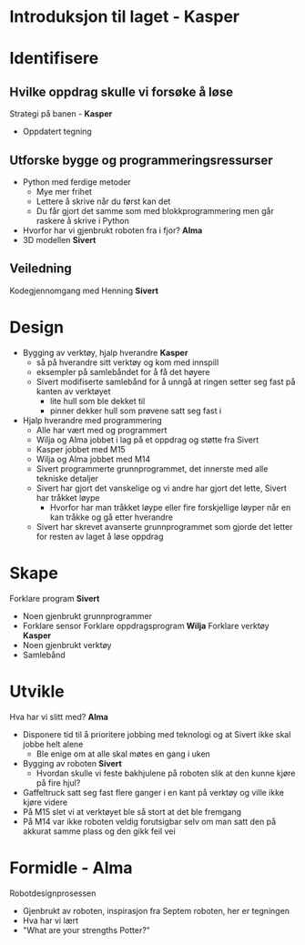 # Introduksjon til laget - Kasper

# Identifisere
## Hvilke oppdrag skulle vi forsøke å løse
Strategi på banen - **Kasper**
- Oppdatert tegning

## Utforske bygge og programmeringsressurser
- Python med ferdige metoder
  - Mye mer frihet
  - Lettere å skrive når du først kan det
  - Du får gjort det samme som med blokkprogrammering men går raskere å skrive i Python
- Hvorfor har vi gjenbrukt roboten fra i fjor? **Alma**
- 3D modellen **Sivert**

## Veiledning
Kodegjennomgang med Henning **Sivert**

# Design
- Bygging av verktøy, hjalp hverandre **Kasper** 
  - så på hverandre sitt verktøy og kom med innspill
  - eksempler på samlebåndet for å få det høyere
  - Sivert modifiserte samlebånd for å unngå at ringen setter seg fast på kanten av verktøyet
     - lite hull som ble dekket til
     - pinner dekker hull som prøvene satt seg fast i
- Hjalp hverandre med programmering 
  - Alle har vært med og programmert
  - Wilja og Alma jobbet i lag på et oppdrag og støtte fra Sivert
  - Kasper jobbet med M15
  - Wilja og Alma jobbet med M14
  - Sivert programmerte grunnprogrammet, det innerste med alle tekniske detaljer
  - Sivert har gjort det vanskelige og vi andre har gjort det lette, Sivert har tråkket løype
     - Hvorfor har man tråkket løype eller fire forskjellige løyper når en kan tråkke og gå etter hverandre  
  - Sivert har skrevet avanserte grunnprogrammet som gjorde det letter for resten av laget å løse oppdrag

# Skape
Forklare program **Sivert**
- Noen gjenbrukt grunnprogrammer
- Forklare sensor
Forklare oppdragsprogram **Wilja**
Forklare verktøy **Kasper**
- Noen gjenbrukt verktøy
- Samlebånd 

# Utvikle 
Hva har vi slitt med? **Alma**
- Disponere tid til å prioritere jobbing med teknologi og at Sivert ikke skal jobbe helt alene
  - Ble enige om at alle skal møtes en gang i uken
- Bygging av roboten **Sivert**
  - Hvordan skulle vi feste bakhjulene på roboten slik at den kunne kjøre på fire hjul?
- Gaffeltruck satt seg fast flere ganger i en kant på verktøy og ville ikke kjøre videre
- På M15 slet vi at verktøyet ble så stort at det ble fremgang
- På M14 var ikke roboten veldig forutsigbar selv om man satt den på akkurat samme plass og den gikk feil vei

# Formidle - Alma
Robotdesignprosessen
- Gjenbrukt av roboten, inspirasjon fra Septem roboten, her er tegningen
- Hva har vi lært
- "What are your strengths Potter?"
    


    
 
